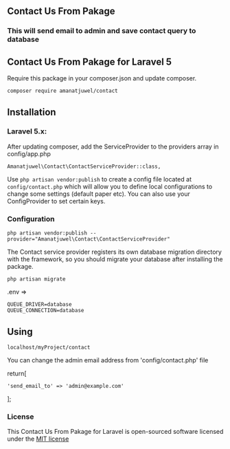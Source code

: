 ## Contact Us From Pakage

### This will send email to admin and save contact query to database

## Contact Us From Pakage for Laravel 5

Require this package in your composer.json and update composer. 

    composer require amanatjuwel/contact

## Installation

### Laravel 5.x:

After updating composer, add the ServiceProvider to the providers array in config/app.php

    Amanatjuwel\Contact\ContactServiceProvider::class,

Use `php artisan vendor:publish` to create a config file located at `config/contact.php` which will allow you to define local configurations to change some settings (default paper etc).
You can also use your ConfigProvider to set certain keys.

### Configuration

    php artisan vendor:publish --provider="Amanatjuwel\Contact\ContactServiceProvider"

The Contact service provider registers its own database migration directory with the framework, so you should migrate your database after installing the package. 

	php artisan migrate

.env =>

	QUEUE_DRIVER=database
	QUEUE_CONNECTION=database

## Using

	localhost/myProject/contact

You can change the admin email address from 'config/contact.php' file


return[

	'send_email_to' => 'admin@example.com'
	
];


### License

This Contact Us From Pakage for Laravel is open-sourced software licensed under the [MIT license](http://opensource.org/licenses/MIT)